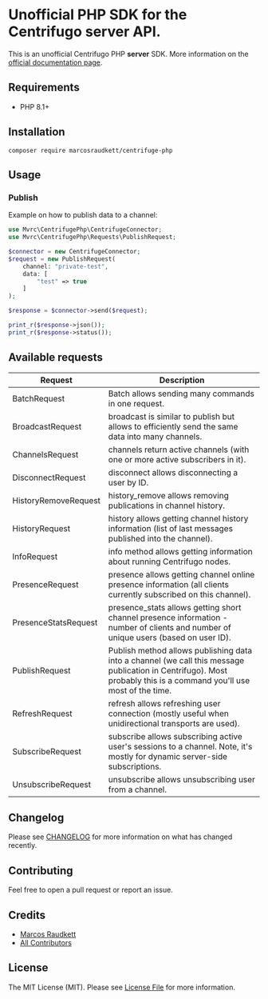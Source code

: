 # Unofficial PHP SDK for the Centrifugo server API.

This is an unofficial Centrifugo PHP **server** SDK. More information on the [official documentation page](https://centrifugal.dev/docs/server/server_api#http-api).

## Requirements

- PHP 8.1+

## Installation

```
composer require marcosraudkett/centrifuge-php
```
## Usage 

### Publish
Example on how to publish data to a channel:
```php
use Mvrc\CentrifugePhp\CentrifugeConnector;
use Mvrc\CentrifugePhp\Requests\PublishRequest;

$connector = new CentrifugeConnector;
$request = new PublishRequest(
    channel: "private-test",
    data: [
        "test" => true
    ]
);

$response = $connector->send($request);

print_r($response->json());
print_r($response->status());
```

## Available requests

| Request | Description |
| - | - | 
| BatchRequest | Batch allows sending many commands in one request. | 
| BroadcastRequest | broadcast is similar to publish but allows to efficiently send the same data into many channels. | 
| ChannelsRequest | channels return active channels (with one or more active subscribers in it). | 
| DisconnectRequest | disconnect allows disconnecting a user by ID. | 
| HistoryRemoveRequest | history_remove allows removing publications in channel history. | 
| HistoryRequest | history allows getting channel history information (list of last messages published into the channel). | 
| InfoRequest | info method allows getting information about running Centrifugo nodes. | 
| PresenceRequest | presence allows getting channel online presence information (all clients currently subscribed on this channel). | 
| PresenceStatsRequest | presence_stats allows getting short channel presence information - number of clients and number of unique users (based on user ID). | 
| PublishRequest | Publish method allows publishing data into a channel (we call this message publication in Centrifugo). Most probably this is a command you'll use most of the time. | 
| RefreshRequest | refresh allows refreshing user connection (mostly useful when unidirectional transports are used). | 
| SubscribeRequest | subscribe allows subscribing active user's sessions to a channel. Note, it's mostly for dynamic server-side subscriptions. | 
| UnsubscribeRequest | unsubscribe allows unsubscribing user from a channel. | 

## Changelog

Please see [CHANGELOG](CHANGELOG.md) for more information on what has changed recently.

## Contributing

Feel free to open a pull request or report an issue.
## Credits

- [Marcos Raudkett](https://github.com/marcosraudkett)
- [All Contributors](../../contributors)

## License

The MIT License (MIT). Please see [License File](LICENSE.md) for more information.
